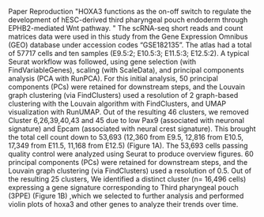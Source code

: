 Paper Reproduction
"HOXA3 functions as the on-off switch to regulate the development of hESC-derived third pharyngeal pouch endoderm through EPHB2-mediated Wnt pathway. "
The scRNA-seq short reads and count matrices data were used in this study from the Gene Expression Omnibus (GEO) database under accession codes “GSE182135”.   The atlas had a total of 57717 cells and ten samples (E9.5:2;   E10.5:3;   E11.5:3;   E12.5:2).   A typical Seurat workflow was followed, using gene selection (with FindVariableGenes), scaling (with ScaleData), and principal components analysis (PCA with RunPCA).   For this initial analysis, 50 principal components (PCs) were retained for downstream steps, and the Louvain graph clustering (via FindClusters) used a resolution of 2 graph-based clustering with the Louvain algorithm with FindClusters, and UMAP visualization with RunUMAP.   Out of the resulting 46 clusters, we removed Cluster 6,26,39,40,43 and 45 due to low Pax9 (associated with neuronal signature) and Epcam (associated with neural crest signature).   This brought the total cell count down to 53,693 (12,360 from E9.5, 12,816 from E10.5, 17,349 from E11.5, 11,168 from E12.5) (Figure 1A).
The 53,693 cells passing quality control were analyzed using Seurat to produce overview figures.   60 principal components (PCs) were retained for downstream steps, and the Louvain graph clustering (via FindClusters) used a resolution of 0.5.   Out of the resulting 25 clusters, We identified a distinct cluster (n= 16,496 cells) expressing a gene signature corresponding to Third pharyngeal pouch (3PPE) (Figure 1B) ,which we selected to further analysis and performed violin plots of hoxa3 and other genes to analyze their trends over time.

